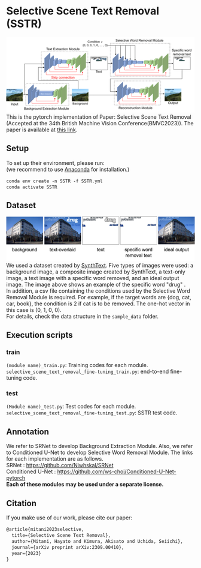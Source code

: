 # Selective Scene Text Removal (SSTR)
![model](./image/model-1.png)
This is the pytorch implementation of Paper: Selective Scene Text Removal (Accepted at the 34th British Machine Vision Conference(BMVC2023)).
The paper is available at [this link](https://proceedings.bmvc2023.org/521/).

## Setup
To set up their environment, please run:  
(we recommend to use [Anaconda](https://www.anaconda.com/) for installation.)
```
conda env create -n SSTR -f SSTR.yml
conda activate SSTR
```

## Dataset
![data](./image/synthtext.png)
We used a dataset created by [SynthText](https://github.com/ankush-me/SynthText).
Five types of images were used: a background image, a composite image created by SynthText, a text-only image, a text image with a specific word removed, and an ideal output image.
The image above shows an example of the specific word "drug" .  
In addition, a csv file containing the conditions used by the Selective Word Removal Module is required.
For example, if the target words are {dog, cat, car, book}, the condition is 2 if cat is to be removed.
The one-hot vector in this case is (0, 1, 0, 0).  
For details, check the data structure in the `sample_data` folder.

## Execution scripts
### train
`(module name)_train.py`: Training codes for each module.  
`selective_scene_text_removal_fine-tuning_train.py`: end-to-end fine-tuning code.

### test
`(Module name)_test.py`: Test codes for each module.  
`selective_scene_text_removal_fine-tuning_test.py`: SSTR test code.

## Annotation
We refer to SRNet to develop Background Extraction Module. Also, we refer to Conditioned U-Net to develop Selective Word Removal Module. The links for each implementation are as follows.  
SRNet : https://github.com/Niwhskal/SRNet  
Conditioned U-Net : https://github.com/ws-choi/Conditioned-U-Net-pytorch  
**Each of these modules may be used under a separate license.**

## Citation
If you make use of our work, please cite our paper:
```
@article{mitani2023selective,
  title={Selective Scene Text Removal},
  author={Mitani, Hayato and Kimura, Akisato and Uchida, Seiichi},
  journal={arXiv preprint arXiv:2309.00410},
  year={2023}
}
```
